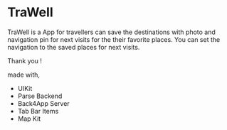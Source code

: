 # TraWell

TraWell  is  a App for travellers  can save the destinations with photo and navigation pin  for  next visits for the their favorite places.
You can set the navigation  to the saved places for next visits.

Thank you !

made with,

* UIKit
* Parse Backend
* Back4App Server
* Tab Bar Items
* Map Kit
